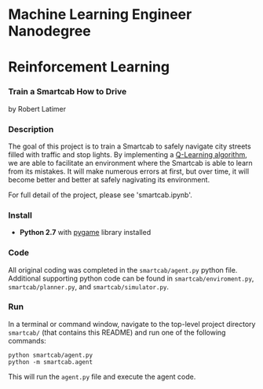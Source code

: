 # Machine Learning Engineer Nanodegree
# Reinforcement Learning
### Train a Smartcab How to Drive
by Robert Latimer

### Description

The goal of this project is to train a Smartcab to safely navigate city streets filled with traffic and stop lights. By implementing a [Q-Learning algorithm](https://en.wikipedia.org/wiki/Q-learning), we are able to facilitate an environment where the Smartcab is able to learn from its mistakes. It will make numerous errors at first, but over time, it will become better and better at safely nagivating its environment.

For full detail of the project, please see 'smartcab.ipynb'.

### Install

* **Python 2.7** with [pygame](https://www.pygame.org/wiki/GettingStarted) library installed

### Code

All original coding was completed in the `smartcab/agent.py` python file. Additional supporting python code can be found in `smartcab/enviroment.py`, `smartcab/planner.py`, and `smartcab/simulator.py`.

### Run

In a terminal or command window, navigate to the top-level project directory `smartcab/` (that contains this README) and run one of the following commands:

```python smartcab/agent.py```  
```python -m smartcab.agent```

This will run the `agent.py` file and execute the agent code.
